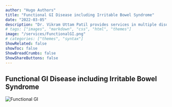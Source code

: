 ```yaml
---
author: "Hugo Authors"
title: "Functional GI Disease including Irritable Bowel Syndrome"
date: "2022-03-05"
description: "Dr. Vikram Uttam Patil provides services in multiple disorders"
# tags: ["images", "markdown", "css", "html", "themes"]
image: "/services/FunctionalGI.png"
# categories: ["themes", "syntax"]
ShowRelated: false
showToc: false
ShowBreadCrumbs: false
ShowShareButtons: false
---
```


## Functional GI Disease including Irritable Bowel Syndrome

![Functional GI](/services/FunctionalGI.png)
